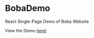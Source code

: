 # BobaDemo

React Single-Page Demo of Boba Website

View the Demo [here!](https://tender-cray-0f6428.netlify.com)
